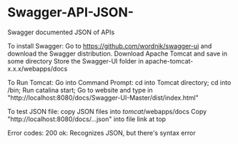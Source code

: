 Swagger-API-JSON-
=================

Swagger documented JSON of APIs

To install Swagger:
Go to https://github.com/wordnik/swagger-ui and download the Swagger distribution.
Download Apache Tomcat and save in some directory
Store the Swagger-UI folder in apache-tomcat-x.x.x/webapps/docs

To Run Tomcat:
Go into Command Prompt:
cd into Tomcat directory;
cd into /bin;
Run catalina start;
Go to website and type in "http://localhost:8080/docs/Swagger-UI-Master/dist/index.html"

To test JSON file:
copy JSON files into *tomcat*/webapps/docs
Copy "http://localhost:8080/docs/...json" into file link at top

Error codes:
200 ok: Recognizes JSON, but there's syntax error
